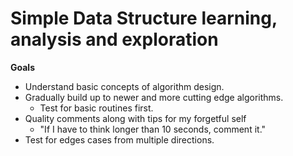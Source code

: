 # Simple Data Structure learning, analysis and exploration

__Goals__

* Understand basic concepts of algorithm design.
* Gradually build up to newer and more cutting edge algorithms.
    * Test for basic routines first.
* Quality comments along with tips for my forgetful self 
    * "If I have to think longer than 10 seconds, comment it."
* Test for edges cases from multiple directions.
